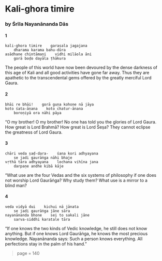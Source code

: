 # Kali-ghora timire

### by Śrīla Nayanānanda Dās

#### 1

    kali-ghora timire    garasala jagajana
        dharama karama bahu-dūra
    asādhane chintāmaṇi    vidhi milāola āni
        gorā boḍo dayāla ṭhākura

The people of this world have now been devoured by the dense darkness of this age of Kali and all good activities have gone far away. Thus they are apathetic to the transcendental gems offered by the greatly merciful Lord Gaura.

#### 2

    bhāi re bhāi!    gorā guṇa kohone nā jāya
    koto śata-ānana    koto chatur-ānana
        boroṇiyā ora nāhi pāya

“O my brother! O my brother! No one has told you the glories of Lord Gaura. How great is Lord Brahmā? How great is Lord Śeṣa? They cannot eclipse the greatness of Lord Gaura.

#### 3

    chāri veda ṣaḍ-dara-    śana kori adhyayana
        se jadi gaurāṅga nāhi bhaje
    vṛthā tāra adhyayana    lochana vihīna jana
        darpaṇe andhe kibā kāje

“What use are the four Vedas and the six systems of philosophy if one does not worship Lord Gaurāṅga? Why study them? What use is a mirror to a blind man?

#### 4

    veda vidyā dui    kichui nā jānata
        se jadi gaurāṅga jāne sāra
    nayanānanda bhone    sei to sakali jāne
        sarva-siddhi karatale tāra

“If one knows the two kinds of Vedic knowledge, he still does not know anything. But if one knows Lord Gaurāṅga, he knows the most precious knowledge. Nayanānanda says: Such a person knows everything. All perfections stay in the palm of his hand.”


> page = 140